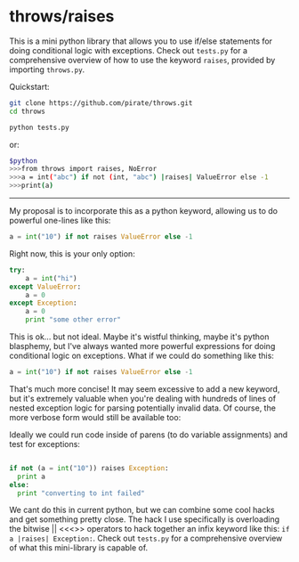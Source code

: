 throws/raises
=============

This is a mini python library that allows you to use if/else statements for doing conditional logic with exceptions.
Check out `tests.py` for a comprehensive overview of how to use the keyword `raises`, provided by importing `throws.py`.

Quickstart:
```bash
git clone https://github.com/pirate/throws.git
cd throws
```

```bash
python tests.py
```

or:
```bash
$python
>>>from throws import raises, NoError
>>>a = int("abc") if not (int, "abc") |raises| ValueError else -1
>>>print(a)
```
-----------

My proposal is to incorporate this as a python keyword, allowing us to do powerful one-lines like this:

```python
a = int("10") if not raises ValueError else -1
```


Right now, this is your only option:

```python
try:
    a = int("hi")
except ValueError:
    a = 0
except Exception:
    a = 0
    print "some other error"
```

This is ok... but not ideal.
Maybe it's wistful thinking, maybe it's python blasphemy, but I've always wanted more powerful expressions for doing conditional logic on exceptions.
What if we could do something like this:

```python
a = int("10") if not raises ValueError else -1
```

That's much more concise!  It may seem excessive to add a new keyword, but it's extremely valuable when you're dealing with hundreds of lines of nested exception logic for parsing potentially invalid data.
Of course, the more verbose form would still be available too:

Ideally we could run code inside of parens (to do variable assignments) and test for exceptions:

```python

if not (a = int("10")) raises Exception:
  print a
else:
  print "converting to int failed"
```

We cant do this in current python, but we can combine some cool hacks and get something pretty close.
The hack I use specifically is overloading the bitwise || <<<>> operators to hack together an infix keyword like this: `if a |raises| Exception:`.
Check out `tests.py` for a comprehensive overview of what this mini-library is capable of.
